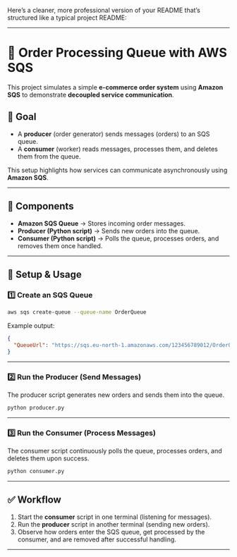Here’s a cleaner, more professional version of your README that’s structured like a typical project README:

---

# 🚀 Order Processing Queue with AWS SQS

This project simulates a simple **e-commerce order system** using **Amazon SQS** to demonstrate **decoupled service communication**.

## 🎯 Goal

* A **producer** (order generator) sends messages (orders) to an SQS queue.
* A **consumer** (worker) reads messages, processes them, and deletes them from the queue.

This setup highlights how services can communicate asynchronously using **Amazon SQS**.

---

## 🔧 Components

* **Amazon SQS Queue** → Stores incoming order messages.
* **Producer (Python script)** → Sends new orders into the queue.
* **Consumer (Python script)** → Polls the queue, processes orders, and removes them once handled.

---

## 📜 Setup & Usage

### 1️⃣ Create an SQS Queue

```bash
aws sqs create-queue --queue-name OrderQueue
```

Example output:

```json
{
  "QueueUrl": "https://sqs.eu-north-1.amazonaws.com/123456789012/OrderQueue"
}
```

---

### 2️⃣ Run the Producer (Send Messages)

The producer script generates new orders and sends them into the queue.

```bash
python producer.py
```

---

### 3️⃣ Run the Consumer (Process Messages)

The consumer script continuously polls the queue, processes orders, and deletes them upon success.

```bash
python consumer.py
```

---

## ✅ Workflow

1. Start the **consumer** script in one terminal (listening for messages).
2. Run the **producer** script in another terminal (sending new orders).
3. Observe how orders enter the SQS queue, get processed by the consumer, and are removed after successful handling.

---